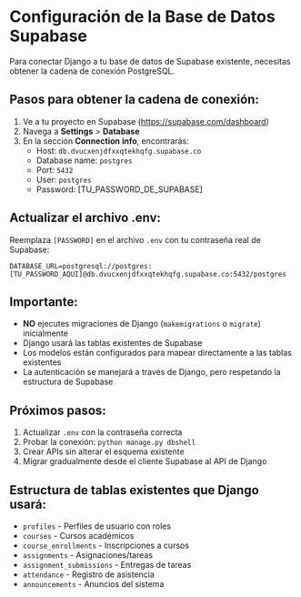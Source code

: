 # Configuración de la Base de Datos Supabase

Para conectar Django a tu base de datos de Supabase existente, necesitas obtener la cadena de conexión PostgreSQL.

## Pasos para obtener la cadena de conexión:

1. Ve a tu proyecto en Supabase (https://supabase.com/dashboard)
2. Navega a **Settings** > **Database**
3. En la sección **Connection info**, encontrarás:
   - Host: `db.dvucxenjdfxxqtekhqfg.supabase.co`
   - Database name: `postgres`
   - Port: `5432`
   - User: `postgres`
   - Password: [TU_PASSWORD_DE_SUPABASE]

## Actualizar el archivo .env:

Reemplaza `[PASSWORD]` en el archivo `.env` con tu contraseña real de Supabase:

```
DATABASE_URL=postgresql://postgres:[TU_PASSWORD_AQUI]@db.dvucxenjdfxxqtekhqfg.supabase.co:5432/postgres
```

## Importante:

- **NO** ejecutes migraciones de Django (`makemigrations` o `migrate`) inicialmente
- Django usará las tablas existentes de Supabase
- Los modelos están configurados para mapear directamente a las tablas existentes
- La autenticación se manejará a través de Django, pero respetando la estructura de Supabase

## Próximos pasos:

1. Actualizar `.env` con la contraseña correcta
2. Probar la conexión: `python manage.py dbshell`
3. Crear APIs sin alterar el esquema existente
4. Migrar gradualmente desde el cliente Supabase al API de Django

## Estructura de tablas existentes que Django usará:

- `profiles` - Perfiles de usuario con roles
- `courses` - Cursos académicos
- `course_enrollments` - Inscripciones a cursos
- `assignments` - Asignaciones/tareas
- `assignment_submissions` - Entregas de tareas
- `attendance` - Registro de asistencia
- `announcements` - Anuncios del sistema